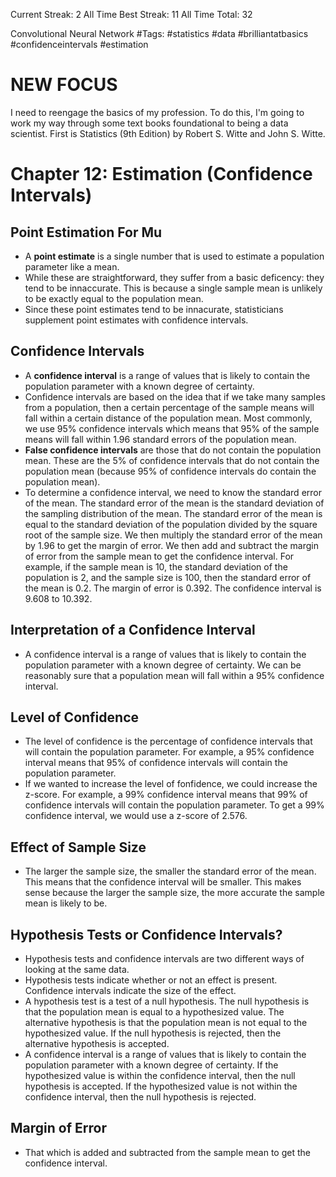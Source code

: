 Current Streak: 2
All Time Best Streak: 11
All Time Total: 32

Convolutional Neural Network
#Tags: #statistics #data #brilliantatbasics #confidenceintervals #estimation

# NEW FOCUS
I need to reengage the basics of my profession. To do this, I'm going to work my way through some text books foundational to being a data scientist. First is Statistics (9th Edition) by Robert S. Witte and John S. Witte. 

# Chapter 12: Estimation (Confidence Intervals)

## Point Estimation For Mu
- A **point estimate** is a single number that is used to estimate a population parameter like a mean.
- While these are straightforward, they suffer from a basic deficency: they tend to be innaccurate. This is because a single sample mean is unlikely to be exactly equal to the population mean.
- Since these point estimates tend to be innacurate, statisticians supplement point estimates with confidence intervals.

## Confidence Intervals
- A **confidence interval** is a range of values that is likely to contain the population parameter with a known degree of certainty.
- Confidence intervals are based on the idea that if we take many samples from a population, then a certain percentage of the sample means will fall within a certain distance of the population mean. Most commonly, we use 95% confidence intervals which means that 95% of the sample means will fall within 1.96 standard errors of the population mean.
- **False confidence intervals** are those that do not contain the population mean. These are the 5% of confidence intervals that do not contain the population mean (because 95% of confidence intervals do contain the population mean).
- To determine a confidence interval, we need to know the standard error of the mean. The standard error of the mean is the standard deviation of the sampling distribution of the mean. The standard error of the mean is equal to the standard deviation of the population divided by the square root of the sample size. We then multiply the standard error of the mean by 1.96 to get the margin of error. We then add and subtract the margin of error from the sample mean to get the confidence interval. For example, if the sample mean is 10, the standard deviation of the population is 2, and the sample size is 100, then the standard error of the mean is 0.2. The margin of error is 0.392. The confidence interval is 9.608 to 10.392.

## Interpretation of a Confidence Interval
- A confidence interval is a range of values that is likely to contain the population parameter with a known degree of certainty. We can be reasonably sure that a population mean will fall within a 95% confidence interval.

## Level of Confidence
- The level of confidence is the percentage of confidence intervals that will contain the population parameter. For example, a 95% confidence interval means that 95% of confidence intervals will contain the population parameter.
- If we wanted to increase the level of fonfidence, we could increase the z-score. For example, a 99% confidence interval means that 99% of confidence intervals will contain the population parameter. To get a 99% confidence interval, we would use a z-score of 2.576.

## Effect of Sample Size
- The larger the sample size, the smaller the standard error of the mean. This means that the confidence interval will be smaller. This makes sense because the larger the sample size, the more accurate the sample mean is likely to be.

## Hypothesis Tests or Confidence Intervals?
- Hypothesis tests and confidence intervals are two different ways of looking at the same data.
- Hypothesis tests indicate whether or not an effect is present. Confidence intervals indicate the size of the effect.
- A hypothesis test is a test of a null hypothesis. The null hypothesis is that the population mean is equal to a hypothesized value. The alternative hypothesis is that the population mean is not equal to the hypothesized value. If the null hypothesis is rejected, then the alternative hypothesis is accepted.
- A confidence interval is a range of values that is likely to contain the population parameter with a known degree of certainty. If the hypothesized value is within the confidence interval, then the null hypothesis is accepted. If the hypothesized value is not within the confidence interval, then the null hypothesis is rejected.

## Margin of Error
- That which is added and subtracted from the sample mean to get the confidence interval.